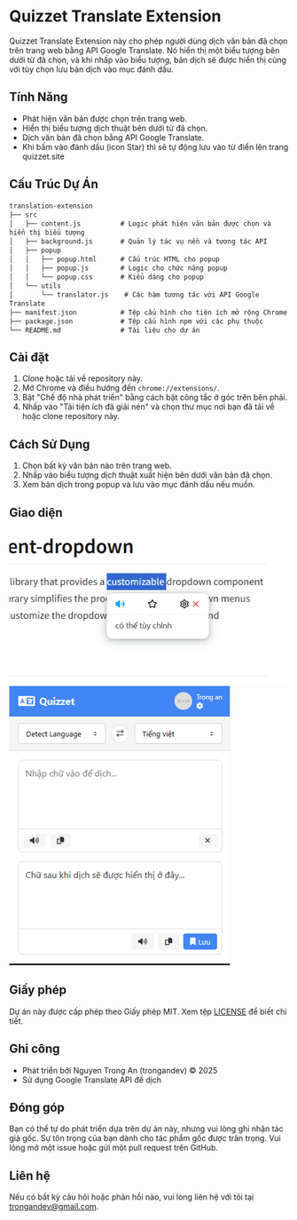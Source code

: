 # Quizzet Translate Extension

Quizzet Translate Extension này cho phép người dùng dịch văn bản đã chọn trên trang web bằng API Google Translate. Nó hiển thị một biểu tượng bên dưới từ đã chọn, và khi nhấp vào biểu tượng, bản dịch sẽ được hiển thị cùng với tùy chọn lưu bản dịch vào mục đánh dấu.

## Tính Năng

-   Phát hiện văn bản được chọn trên trang web.
-   Hiển thị biểu tượng dịch thuật bên dưới từ đã chọn.
-   Dịch văn bản đã chọn bằng API Google Translate.
-   Khi bấm vào đánh dấu (icon Star) thì sẽ tự động lưu vào từ điển lên trang quizzet.site

## Cấu Trúc Dự Án

```
translation-extension
├── src
│   ├── content.js          # Logic phát hiện văn bản được chọn và hiển thị biểu tượng
│   ├── background.js       # Quản lý tác vụ nền và tương tác API
│   ├── popup
│   │   ├── popup.html      # Cấu trúc HTML cho popup
│   │   ├── popup.js        # Logic cho chức năng popup
│   │   └── popup.css       # Kiểu dáng cho popup
│   └── utils
│       └── translator.js    # Các hàm tương tác với API Google Translate
├── manifest.json           # Tệp cấu hình cho tiện ích mở rộng Chrome
├── package.json            # Tệp cấu hình npm với các phụ thuộc
└── README.md               # Tài liệu cho dự án
```

## Cài đặt

1. Clone hoặc tải về repository này.
2. Mở Chrome và điều hướng đến `chrome://extensions/`.
3. Bật "Chế độ nhà phát triển" bằng cách bật công tắc ở góc trên bên phải.
4. Nhấp vào "Tải tiện ích đã giải nén" và chọn thư mục nơi bạn đã tải về hoặc clone repository này.

## Cách Sử Dụng

1. Chọn bất kỳ văn bản nào trên trang web.
2. Nhấp vào biểu tượng dịch thuật xuất hiện bên dưới văn bản đã chọn.
3. Xem bản dịch trong popup và lưu vào mục đánh dấu nếu muốn.

## Giao diện

<img src="screenshots/img1.png"/>
<img src="screenshots/img2.png"/>

## Giấy phép

Dự án này được cấp phép theo Giấy phép MIT. Xem tệp [LICENSE](LICENSE) để biết chi tiết.

## Ghi công

-   Phát triển bởi Nguyen Trong An (trongandev) © 2025
-   Sử dụng Google Translate API để dịch

## Đóng góp

Bạn có thể tự do phát triển dựa trên dự án này, nhưng vui lòng ghi nhận tác giả gốc. Sự tôn trọng của bạn dành cho tác phẩm gốc được trân trọng. Vui lòng mở một issue hoặc gửi một pull request trên GitHub.

## Liên hệ

Nếu có bất kỳ câu hỏi hoặc phản hồi nào, vui lòng liên hệ với tôi tại trongandev@gmail.com.
